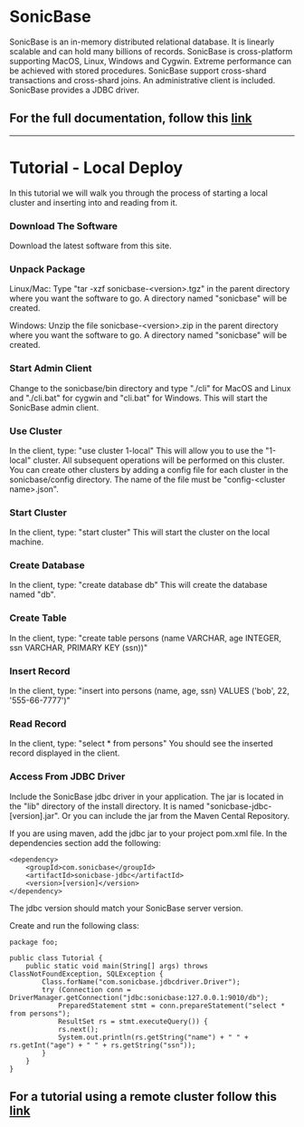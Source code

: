 # SonicBase

SonicBase is an in-memory distributed relational database. It is linearly scalable and can hold many billions of records. SonicBase is cross-platform supporting MacOS, Linux, Windows and Cygwin. Extreme performance can be achieved with stored procedures. SonicBase support cross-shard transactions and cross-shard joins. An administrative client is included. SonicBase provides a JDBC driver.

## For the full **documentation**, follow this [link](https://sonicbase.com/documentation.html)

-----



#    Tutorial - Local Deploy
In this tutorial we will walk you through the process of starting a local cluster and inserting into and reading from it.

###     Download The Software
 Download the latest software from this site.
 
###  Unpack Package
Linux/Mac: Type "tar -xzf sonicbase-&lt;version&gt;.tgz" in the parent directory where you want the software to go. A directory named "sonicbase" will be created.

Windows: Unzip the file sonicbase-&lt;version&gt;.zip in the parent directory where you want the software to go. A directory named "sonicbase" will be created.

### Start Admin Client
Change to the sonicbase/bin directory and type "./cli" for MacOS and Linux and "./cli.bat" for cygwin and "cli.bat" for Windows. This will start the SonicBase admin client.

### Use Cluster
In the client, type:
    "use cluster 1-local"
This will allow you to use the "1-local" cluster. All subsequent operations will be performed on this cluster. You can create other clusters by adding a config file for each cluster in the sonicbase/config directory. The name of the file must be "config-&lt;cluster name&gt;.json". 

### Start Cluster
In the client, type:
    "start cluster"
This will start the cluster on the local machine.

### Create Database
In the client, type:
    "create database db"
This will create the database named "db".
    
### Create Table
In the client, type:
    "create table persons (name VARCHAR, age INTEGER, ssn VARCHAR, PRIMARY KEY (ssn))"
    
### Insert Record
In the client, type:
    "insert into persons (name, age, ssn) VALUES ('bob', 22, '555-66-7777')"

### Read Record
In the client, type:
    "select * from persons"
You should see the inserted record displayed in the client.
    
### Access From JDBC Driver
Include the SonicBase jdbc driver in your application. The jar is located in the "lib" directory of the install directory. It is named "sonicbase-jdbc-\[version\].jar". Or you can include the jar from the Maven Cental Repository.

If you are using maven, add the jdbc jar to your project pom.xml file. In the dependencies section add the following:

~~~
<dependency>
    <groupId>com.sonicbase</groupId>
    <artifactId>sonicbase-jdbc</artifactId>
    <version>[version]</version>
</dependency>
~~~
The jdbc version should match your SonicBase server version.

Create and run the following class:

~~~
package foo;

public class Tutorial {
    public static void main(String[] args) throws ClassNotFoundException, SQLException {
        Class.forName("com.sonicbase.jdbcdriver.Driver");
        try (Connection conn = DriverManager.getConnection("jdbc:sonicbase:127.0.0.1:9010/db");
            PreparedStatement stmt = conn.prepareStatement("select * from persons");
            ResultSet rs = stmt.executeQuery()) {
            rs.next();
            System.out.println(rs.getString("name") + " " + rs.getInt("age") + " " + rs.getString("ssn"));
        }
    }
}
~~~

## For a tutorial using a remote cluster follow this [link](https://sonicbase.com/documentation.html)

